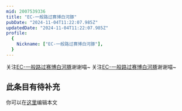 ```yaml
---
mid: 2007539336
title: "EC-一般路过赛博白河豚"
pubDate: "2024-11-04T11:22:07.985Z"
updatedDate: "2024-11-04T11:22:07.985Z"
profile:
  {
    Nickname: ["EC-一般路过赛博白河豚"],
  }
---
```


关注[EC-一般路过赛博白河豚](https://space.bilibili.com/2007539336)谢谢喵~ 关注[EC-一般路过赛博白河豚](https://space.bilibili.com/2007539336)谢谢喵~

## 此条目有待补充
你可以在[这里](https://github.com/Yuhanawa/VTuber.ICU/edit/master/src/content/v/EC-一般路过赛博白河豚/index.md)编辑本文
